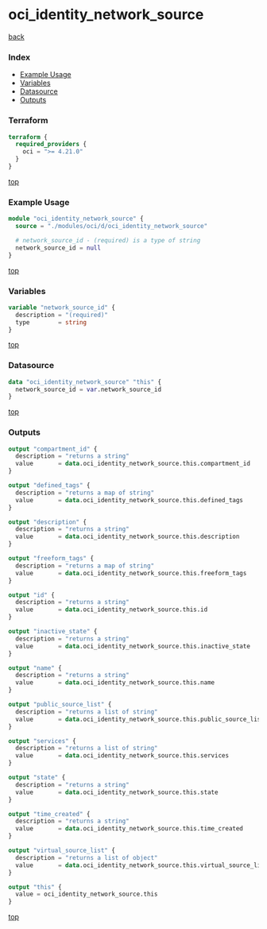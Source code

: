 # oci_identity_network_source

[back](../oci.md)

### Index

- [Example Usage](#example-usage)
- [Variables](#variables)
- [Datasource](#datasource)
- [Outputs](#outputs)

### Terraform

```terraform
terraform {
  required_providers {
    oci = ">= 4.21.0"
  }
}
```

[top](#index)

### Example Usage

```terraform
module "oci_identity_network_source" {
  source = "./modules/oci/d/oci_identity_network_source"

  # network_source_id - (required) is a type of string
  network_source_id = null
}
```

[top](#index)

### Variables

```terraform
variable "network_source_id" {
  description = "(required)"
  type        = string
}
```

[top](#index)

### Datasource

```terraform
data "oci_identity_network_source" "this" {
  network_source_id = var.network_source_id
}
```

[top](#index)

### Outputs

```terraform
output "compartment_id" {
  description = "returns a string"
  value       = data.oci_identity_network_source.this.compartment_id
}

output "defined_tags" {
  description = "returns a map of string"
  value       = data.oci_identity_network_source.this.defined_tags
}

output "description" {
  description = "returns a string"
  value       = data.oci_identity_network_source.this.description
}

output "freeform_tags" {
  description = "returns a map of string"
  value       = data.oci_identity_network_source.this.freeform_tags
}

output "id" {
  description = "returns a string"
  value       = data.oci_identity_network_source.this.id
}

output "inactive_state" {
  description = "returns a string"
  value       = data.oci_identity_network_source.this.inactive_state
}

output "name" {
  description = "returns a string"
  value       = data.oci_identity_network_source.this.name
}

output "public_source_list" {
  description = "returns a list of string"
  value       = data.oci_identity_network_source.this.public_source_list
}

output "services" {
  description = "returns a list of string"
  value       = data.oci_identity_network_source.this.services
}

output "state" {
  description = "returns a string"
  value       = data.oci_identity_network_source.this.state
}

output "time_created" {
  description = "returns a string"
  value       = data.oci_identity_network_source.this.time_created
}

output "virtual_source_list" {
  description = "returns a list of object"
  value       = data.oci_identity_network_source.this.virtual_source_list
}

output "this" {
  value = oci_identity_network_source.this
}
```

[top](#index)